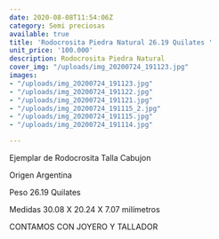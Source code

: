 ```yaml
---
date: 2020-08-08T11:54:06Z
category: Semi preciosas
available: true
title: 'Rodocrosita Piedra Natural 26.19 Quilates '
unit_price: '100.000'
description: Rodocrosita Piedra Natural
cover_img: "/uploads/img_20200724_191123.jpg"
images:
- "/uploads/img_20200724_191123.jpg"
- "/uploads/img_20200724_191122.jpg"
- "/uploads/img_20200724_191121.jpg"
- "/uploads/img_20200724_191115_2.jpg"
- "/uploads/img_20200724_191115.jpg"
- "/uploads/img_20200724_191114.jpg"

---
```

Ejemplar de Rodocrosita Talla Cabujon 

Origen Argentina 

Peso 26.19 Quilates 

Medidas 30.08 X 20.24 X 7.07 milímetros

CONTAMOS CON JOYERO Y TALLADOR